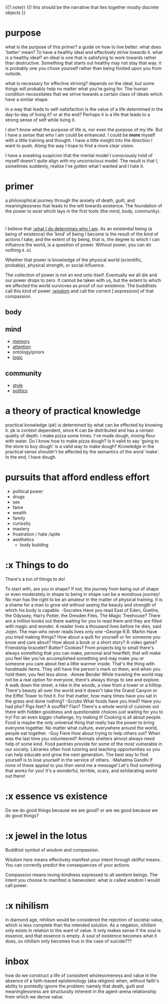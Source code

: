 {{?.note}}
{{! this should be the narrative that ties together mostly discrete objects }}
# purpose
what is the purpose of this primer?
a guide on how to live better.
what does 'better' mean?
To have a healthy ideal and effectively strive towards it.
what is a healthy ideal?
an ideal is one that is satisfying to work towards rather than destructive.
Something that starts out healthy may not stay that way.
it is probably one you chose yourself rather than being foisted upon you from outside.

what is necessary for effective striving?
depends on the ideal, but some things will probably help no matter what you're going for.
The human condition necessitates that we strive towards a certain class of ideals which have a similar shape.


In a way that leads to self-satisfaction
Is the value of a life determined in the day-to-day of living it? or at the end?
Perhaps it is a life that leads to a strong sense of self while living it.

I don't know what the purpose of life is, nor even the purpose of my life.
But I have a sense that who I am could be enhanced.
I could be **more** myself with a little training and thought.
I have a little insight into the direction I want to push.
Along the way I hope to find a more clear vision.

I have a sneaking suspicion that the mental model I consciously hold of myself doesn't quite align with my unconscious model.
The result is that I, sometimes suddenly, realize I've gotten what I wanted and I hate it.

# primer
a philosophical journey through the anxiety of death, guilt, and meaninglessness that leads to the will towards existence.
The foundation of the power to exist whcih lays in the first tools (the mind, body, community).
# 
I believe that [:what I do determines who I am](#essence).
As an existential being (a being of existence) the 'kind' of being I become is the result of the kind of actions I take, and the extent of by being, that is, the degree to which I can influence the world, is a question of power. 
Without power, you can do nothing `6.42`

Whether that power is knowledge of the physical world (scientific, probably), physical strength, or social influence.

The collection of power is not an end unto itself. Eventually we all die and our power drops to zero. It cannot be taken with us, but the extent to which we affected the world survicves as proof of our existence.
The buddhists call this kind of power [:wisdom](#jewel) and call the correct [:expression] of that compassion.
## body
## mind
* [memory](memory)
* [attention](attention)
* ontology/priors
* [logic](logic)
## community
* [style](style)
* [politics](social)


# a theory of practical knowledge
practical knowledge (pk) is determined by what can be effected by knowing it.
pk is context dependent, since K can be distributed and has a certain quality of depth.
I make pizza some times. I've made dough, mixing flour with water. Do I know how to make pizza dough?
Is it valid to say 'going to the store to buy dough' is a valid way to make dough?
Knowledge in the practical sense shouldn't be affected by the semantics of the word 'make'. In the end, I have dough.


# pursuits that afford endless effort
* political power
* drugs
* sex
* fame
* wealth
* family
* curiosity
* mastery
* frustration / hate /spite
* aesthetics
  * body building


# :x Things to do
There's a ton of things to do!

To start with, are you in shape? If not, the journey from being out of shape or even moderately in shape to being in shape can be a wondrous journey!
No man has the right to be an amateur in the matter of physical training. It is a shame for a man to grow old without seeing the beauty and strength of which his body is capable. -Socrates
Have you read East of Eden, Goethe, the Odyssey, Harry Potter, the Dresden Files, The Magic Treehouse? There are a million books out there waiting for you to read them and they are filled with magic and wonder.
A reader lives a thousand lives before he dies, said Jojen. The man who never reads lives only one –George R.R. Martin
Have you tried making things? How about a quilt for yourself or for someone you know and care about? How about a book or a short story? A video game? Friendship bracelet? Butter? Cookies? From projects big to small there's always something that you can make, personal and heartfelt, that will make you feel like you've accomplished something and may make you or someone you care about feel a little warmer inside.
That's the thing with handmade items. They still have the person's mark on them, and when you hold them, you feel less alone. -Aimee Bender
While traveling the world may not be a real option for everyone, there's always things to see and explore. A walk down the street, a hike in the woods, a view from a tower or a hilltop. There's beauty all over the world and it doesn't take the Grand Canyon or the Eiffel Tower to find it.
For that matter, how many times have you sat in the grass and done nothing? -Scrubs
What foods have you tried? Have you had pho? Pigs feet? A soufflé? Flan? There's a whole world of cuisines out there with hidden goodness and questionable choices just waiting for you to try! For an even bigger challenge, try making it!
Cooking is all about people. Food is maybe the only universal thing that really has the power to bring everyone together. No matter what culture, everywhere around the world, people eat together. -Guy Fiere
How about trying to help others out? When was the last time you volunteered? Animals shelters almost always need help of some kind. Food pantries provide for some of the most vulnerable in our society. Libraries often host tutoring and teaching opportunities so you can help educate and grow the next generation.
The best way to find yourself is to lose yourself in the service of others. -Mahatma Gandhi
If none of these appeal to you then send me a message! Let's find something that works for you! It's a wonderful, terrible, scary, and exhilarating world out there!


# :x essence vs existence
Do we do good things because we are good? or are we good because we do good things?

# :x jewel in the lotus
Buddhist symbol of wisdom and compassion.

Wisdom here means effectively manifest your intent through skillful means. You can correctly predict the consequences of your actions.

Compassion means loving-kindness expressed to all sentient beings. The intent you choose to manifest is benevolent.
what is called wisdom I would call power.

# :x nihilism
in diamond age, nihilism would be considered the rejection of societal value, which is less complete than the intended solution. As a negation, nihilism only exists in relation to the want of value. It only makes sense if the soul is essence, and that essence is empty. A soul of existence becomes what it does, so nihilism only becomes true in the case of suicide???

# inbox
how do we construct a life of consistent wholesomeness and value in the absence of a faith-based epistemology (aka religion) when, without faith's ability to pointedly ignore the problem: namely that death, guilt and meaninglessness are structurally inherent in the agent-arena relationship from which we derive value.
